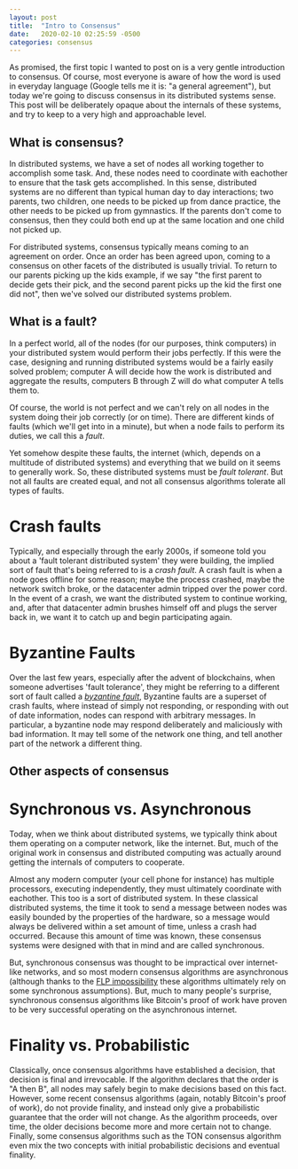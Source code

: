 ```yaml
---
layout: post
title:  "Intro to Consensus"
date:   2020-02-10 02:25:59 -0500
categories: consensus
---
```


As promised, the first topic I wanted to post on is a very gentle introduction to consensus.  Of course, most everyone is aware of how the word is used in everyday language (Google tells me it is: "a general agreement"), but today we're going to discuss consensus in its distributed systems sense.  This post will be deliberately opaque about the internals of these systems, and try to keep to a very high and approachable level.

## What is consensus?

In distributed systems, we have a set of nodes all working together to accomplish some task.  And, these nodes need to coordinate with eachother to ensure that the task gets accomplished.  In this sense, distributed systems are no different than typical human day to day interactions; two parents, two children, one needs to be picked up from dance practice, the other needs to be picked up from gymnastics.  If the parents don't come to consensus, then they could both end up at the same location and one child not picked up.

For distributed systems, consensus typically means coming to an agreement on order.  Once an order has been agreed upon, coming to a consensus on other facets of the distributed is usually trivial.  To return to our parents picking up the kids example, if we say "the first parent to decide gets their pick, and the second parent picks up the kid the first one did not", then we've solved our distributed systems problem.

## What is a fault?

In a perfect world, all of the nodes (for our purposes, think computers) in your distributed system would perform their jobs perfectly.  If this were the case, designing and running distributed systems would be a fairly easily solved problem;  computer A will decide how the work is distributed and aggregate the results, computers B through Z will do what computer A tells them to.

Of course, the world is not perfect and we can't rely on all nodes in the system doing their job correctly (or on time).  There are different kinds of faults (which we'll get into in a minute), but when a node fails to perform its duties, we call this a *fault*.

Yet somehow despite these faults, the internet (which, depends on a multitude of distributed systems) and everything that we build on it seems to generally work.  So, these distributed systems must be *fault tolerant*.  But not all faults are created equal, and not all consensus algorithms tolerate all types of faults.

# Crash faults

Typically, and especially through the early 2000s, if someone told you about a 'fault tolerant distributed system' they were building, the implied sort of fault that's being referred to is a *crash fault*.  A crash fault is when a node goes offline for some reason; maybe the process crashed, maybe the network switch broke, or the datacenter admin tripped over the power cord.  In the event of a crash, we want the distributed system to continue working, and, after that datacenter admin brushes himself off and plugs the server back in, we want it to catch up and begin participating again.

# Byzantine Faults

Over the last few years, especially after the advent of blockchains, when someone advertises 'fault tolerance', they might be referring to a different sort of fault called a [*byzantine fault*](https://www.microsoft.com/en-us/research/publication/byzantine-generals-problem/), Byzantine faults are a superset of crash faults, where instead of simply not responding, or responding with out of date information, nodes can respond with arbitrary messages.  In particular, a byzantine node may respond deliberately and maliciously with bad information.  It may tell some of the network one thing, and tell another part of the network a different thing. 

## Other aspects of consensus

# Synchronous vs. Asynchronous

Today, when we think about distributed systems, we typically think about them operating on a computer network, like the internet.  But, much of the original work in consensus and distributed computing was actually around getting the internals of computers to cooperate.

Almost any modern computer (your cell phone for instance) has multiple processors, executing independently, they must ultimately coordinate with eachother.  This too is a sort of distributed system.  In these classical distributed systems, the time it took to send a message between nodes was easily bounded by the properties of the hardware, so a message would always be delivered within a set amount of time, unless a crash had occurred.  Because this amount of time was known, these consensus systems were designed with that in mind and are called synchronous.

But, synchronous consensus was thought to be impractical over internet-like networks, and so most modern consensus algorithms are asynchronous (although thanks to the [FLP impossibility](https://www.the-paper-trail.org/post/2008-08-13-a-brief-tour-of-flp-impossibility/) these algorithms ultimately rely on some synchronous assumptions).  But, much to many people's surprise, synchronous consensus algorithms like Bitcoin's proof of work have proven to be very successful operating on the asynchronous internet.

# Finality vs. Probabilistic

Classically, once consensus algorithms have established a decision, that decision is final and irrevocable.  If the algorithm declares that the order is "A then B", all nodes may safely begin to make decisions based on this fact.  However, some recent consensus algorithms (again, notably Bitcoin's proof of work), do not provide finality, and instead only give a probabilistic guarantee that the order will not change.  As the algorithm proceeds, over time, the older decisions become more and more certain not to change.  Finally, some consensus algorithms such as the TON consensus algorithm even mix the two concepts with initial probabilistic decisions and eventual finality.
